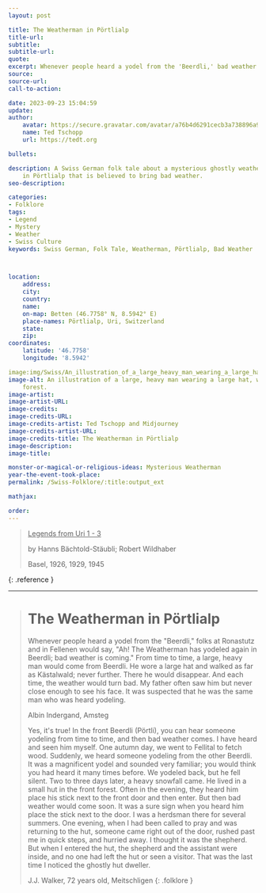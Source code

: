 ```yaml
---
layout: post

title: The Weatherman in Pörtlialp
title-url:
subtitle:
subtitle-url:
quote:
excerpt: Whenever people heard a yodel from the 'Beerdli,' bad weather is coming.
source:
source-url:
call-to-action:

date: 2023-09-23 15:04:59
update:
author:
    avatar: https://secure.gravatar.com/avatar/a76b4d6291cecb3a738896a971bfb903?s=512&d=mp&r=g
    name: Ted Tschopp
    url: https://tedt.org

bullets:

description: A Swiss German folk tale about a mysterious ghostly weatherman who appears
    in Pörtlialp that is believed to bring bad weather.
seo-description:

categories:
- Folklore
tags:
- Legend
- Mystery
- Weather
- Swiss Culture
keywords: Swiss German, Folk Tale, Weatherman, Pörtlialp, Bad Weather



location:
    address:
    city:
    country:
    name:
    on-map: Betten (46.7758° N, 8.5942° E)
    place-names: Pörtlialp, Uri, Switzerland
    state:
    zip:
coordinates:
    latitude: '46.7758'
    longitude: '8.5942'

image:img/Swiss/An_illustration_of_a_large_heavy_man_wearing_a_large_hat.webp
image-alt: An illustration of a large, heavy man wearing a large hat, walking in a
    forest.
image-artist:
image-artist-URL:
image-credits:
image-credits-URL:
image-credits-artist: Ted Tschopp and Midjourney
image-credits-artist-URL:
image-credits-title: The Weatherman in Pörtlialp
image-description:
image-title:

monster-or-magical-or-religious-ideas: Mysterious Weatherman
year-the-event-took-place:
permalink: /Swiss-Folklore/:title:output_ext

mathjax:

order:
---
```


> <ins>Legends from Uri 1 - 3</ins>
> 
> by Hanns Bächtold-Stäubli; Robert Wildhaber
> 
> Basel, 1926, 1929, 1945
>
{: .reference }

---

> # The Weatherman in Pörtlialp
> 
> Whenever people heard a yodel from the "Beerdli," folks at Ronastutz and in Fellenen would say, "Ah! The Weatherman has yodeled again in Beerdli; bad weather is coming."
From time to time, a large, heavy man would come from Beerdli. He wore a large hat and walked as far as Kästalwald; never further. There he would disappear. And each time, the weather would turn bad. My father often saw him but never close enough to see his face. It was suspected that he was the same man who was heard yodeling.
>
> Albin Indergand, Amsteg
>
>Yes, it's true! In the front Beerdli (Pörtli), you can hear someone yodeling from time to time, and then bad weather comes. I have heard and seen him myself. One autumn day, we went to Fellital to fetch wood. Suddenly, we heard someone yodeling from the other Beerdli. It was a magnificent yodel and sounded very familiar; you would think you had heard it many times before. We yodeled back, but he fell silent. Two to three days later, a heavy snowfall came.
He lived in a small hut in the front forest. Often in the evening, they heard him place his stick next to the front door and then enter. But then bad weather would come soon. It was a sure sign when you heard him place the stick next to the door. I was a herdsman there for several summers. One evening, when I had been called to pray and was returning to the hut, someone came right out of the door, rushed past me in quick steps, and hurried away. I thought it was the shepherd. But when I entered the hut, the shepherd and the assistant were inside, and no one had left the hut or seen a visitor. That was the last time I noticed the ghostly hut dweller.
>
>J.J. Walker, 72 years old, Meitschligen
{: .folklore }
